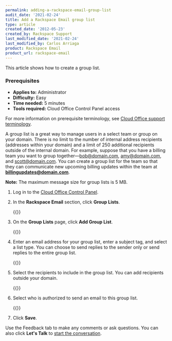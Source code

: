 ```yaml
---
permalink: adding-a-rackspace-email-group-list
audit_date: '2021-02-24'
title: Add a Rackspace Email group list
type: article
created_date: '2012-05-23'
created_by: Rackspace Support
last_modified_date: '2021-02-24'
last_modified_by: Carlos Arriaga
product: Rackspace Email
product_url: rackspace-email
---
```


This article shows how to create a group list.

### Prerequisites

- **Applies to:** Administrator
- **Difficulty:** Easy
- **Time needed:** 5 minutes
- **Tools required:** Cloud Office Control Panel access

For more information on prerequisite terminology, see [Cloud Office support terminology](/support/how-to/cloud-office-support-terminology).

A group list is a great way to manage users in a select team or group on your domain. There is no limit to the number
of internal address recipients (addresses within your domain) and a limit of 250 additional recipients outside of the
internal domain. For example, suppose that you have a billing team you want to group together&mdash;bob@domain.com,
amy@domain.com, and scott@domain.com. You can create a group list for the team so that they can communicate new
upcoming billing updates within the team at **billingupdates@domain.com**.

**Note:** The maximum message size for group lists is 5 MB.

1. Log in to the [Cloud Office Control Panel](https://cp.rackspace.com).

2. In the **Rackspace Email** section, click **Group Lists**.

    {{<image src="picture1.png" alt="" title="">}}

3. On the **Group Lists** page, click **Add Group List**.

    {{<image src="picture2.png" alt="" title="">}}

4. Enter an email address for your group list, enter a subject tag, and select a list type.
   You can choose to send replies to the sender only or send replies to the entire group list.

    {{<image src="example_list.png" alt="" title="">}}

5. Select the recipients to include in the group list. You can add recipients outside your domain.

    {{<image src="recipients.png" alt="" title="">}}

6. Select who is authorized to send an email to this group list.

    {{<image src="authsenders.png" alt="" title="">}}

7. Click **Save**.

Use the Feedback tab to make any comments or ask questions. You can also click
**Let's Talk** to [start the conversation](https://www.rackspace.com/). 
